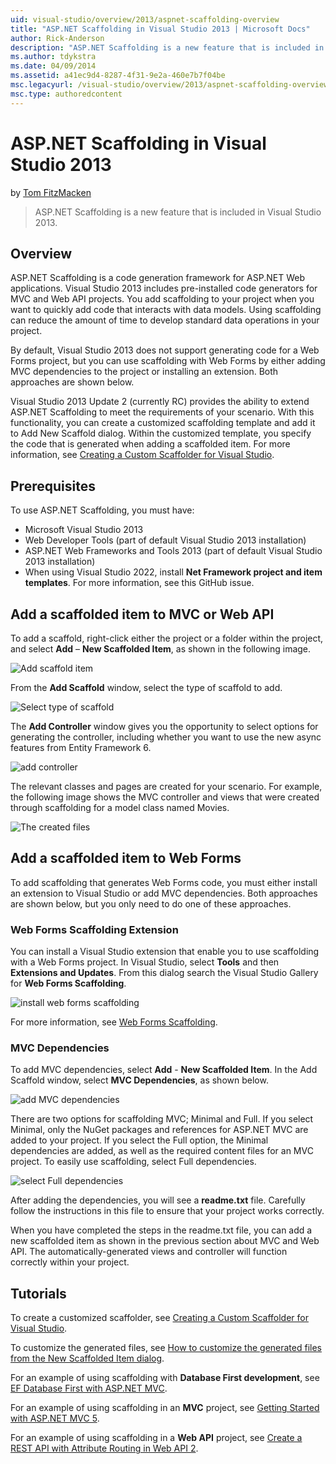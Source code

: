 ```yaml
---
uid: visual-studio/overview/2013/aspnet-scaffolding-overview
title: "ASP.NET Scaffolding in Visual Studio 2013 | Microsoft Docs"
author: Rick-Anderson
description: "ASP.NET Scaffolding is a new feature that is included in Visual Studio 2013."
ms.author: tdykstra
ms.date: 04/09/2014
ms.assetid: a41ec9d4-8287-4f31-9e2a-460e7b7f04be
msc.legacyurl: /visual-studio/overview/2013/aspnet-scaffolding-overview
msc.type: authoredcontent
---
```

# ASP.NET Scaffolding in Visual Studio 2013

by [Tom FitzMacken](https://github.com/tfitzmac)

> ASP.NET Scaffolding is a new feature that is included in Visual Studio 2013.

## Overview

ASP.NET Scaffolding is a code generation framework for ASP.NET Web applications. Visual Studio 2013 includes pre-installed code generators for MVC and Web API projects. You add scaffolding to your project when you want to quickly add code that interacts with data models. Using scaffolding can reduce the amount of time to develop standard data operations in your project.

By default, Visual Studio 2013 does not support generating code for a Web Forms project, but you can use scaffolding with Web Forms by either adding MVC dependencies to the project or installing an extension. Both approaches are shown below.

Visual Studio 2013 Update 2 (currently RC) provides the ability to extend ASP.NET Scaffolding to meet the requirements of your scenario. With this functionality, you can create a customized scaffolding template and add it to Add New Scaffold dialog. Within the customized template, you specify the code that is generated when adding a scaffolded item. For more information, see [Creating a Custom Scaffolder for Visual Studio](https://go.microsoft.com/fwlink/p/?LinkId=395029).

## Prerequisites

To use ASP.NET Scaffolding, you must have:

- Microsoft Visual Studio 2013
- Web Developer Tools (part of default Visual Studio 2013 installation)
- ASP.NET Web Frameworks and Tools 2013 (part of default Visual Studio 2013 installation)
- When using Visual Studio 2022, install **Net Framework project and item templates**. For more information, see this GitHub issue.

## Add a scaffolded item to MVC or Web API

To add a scaffold, right-click either the project or a folder within the project, and select **Add** – **New Scaffolded Item**, as shown in the following image.

![Add scaffold item](aspnet-scaffolding-overview/_static/image1.png)

From the **Add Scaffold** window, select the type of scaffold to add.

![Select type of scaffold](aspnet-scaffolding-overview/_static/image2.png)

The **Add Controller** window gives you the opportunity to select options for generating the controller, including whether you want to use the new async features from Entity Framework 6.

![add controller](aspnet-scaffolding-overview/_static/image3.png)

The relevant classes and pages are created for your scenario. For example, the following image shows the MVC controller and views that were created through scaffolding for a model class named Movies.

![The created files](aspnet-scaffolding-overview/_static/image4.png)

## Add a scaffolded item to Web Forms

To add scaffolding that generates Web Forms code, you must either install an extension to Visual Studio or add MVC dependencies. Both approaches are shown below, but you only need to do one of these approaches.

### Web Forms Scaffolding Extension

You can install a Visual Studio extension that enable you to use scaffolding with a Web Forms project. In Visual Studio, select **Tools** and then **Extensions and Updates**. From this dialog search the Visual Studio Gallery for **Web Forms Scaffolding**.

![install web forms scaffolding](aspnet-scaffolding-overview/_static/image5.png)

For more information, see [Web Forms Scaffolding](https://go.microsoft.com/fwlink/p/?LinkId=396478).

### MVC Dependencies

To add MVC dependencies, select **Add** - **New Scaffolded Item**. In the Add Scaffold window, select **MVC Dependencies**, as shown below.

![add MVC dependencies](aspnet-scaffolding-overview/_static/image6.png)

There are two options for scaffolding MVC; Minimal and Full. If you select Minimal, only the NuGet packages and references for ASP.NET MVC are added to your project. If you select the Full option, the Minimal dependencies are added, as well as the required content files for an MVC project. To easily use scaffolding, select Full dependencies.

![select Full dependencies](aspnet-scaffolding-overview/_static/image7.png)

After adding the dependencies, you will see a **readme.txt** file. Carefully follow the instructions in this file to ensure that your project works correctly.

When you have completed the steps in the readme.txt file, you can add a new scaffolded item as shown in the previous section about MVC and Web API. The automatically-generated views and controller will function correctly within your project.

## Tutorials

To create a customized scaffolder, see [Creating a Custom Scaffolder for Visual Studio](https://go.microsoft.com/fwlink/p/?LinkId=395029).

To customize the generated files, see [How to customize the generated files from the New Scaffolded Item dialog](https://devblogs.microsoft.com/dotnet/how-to-customize-the-generated-files-from-the-new-scaffolded-item-dialog/).

For an example of using scaffolding with **Database First development**, see [EF Database First with ASP.NET MVC](../../../mvc/overview/getting-started/database-first-development/setting-up-database.md).

For an example of using scaffolding in an **MVC** project, see [Getting Started with ASP.NET MVC 5](../../../mvc/overview/getting-started/introduction/getting-started.md).

For an example of using scaffolding in a **Web API** project, see [Create a REST API with Attribute Routing in Web API 2](../../../web-api/overview/web-api-routing-and-actions/create-a-rest-api-with-attribute-routing.md).

